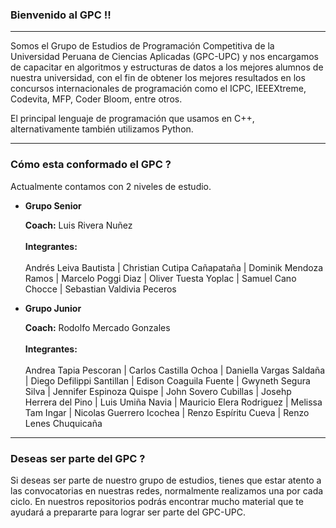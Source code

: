 ### Bienvenido al GPC !!

---
Somos el Grupo de Estudios de Programación Competitiva de la Universidad Peruana de Ciencias Aplicadas (GPC-UPC) y nos encargamos de capacitar en algoritmos y estructuras de datos a los
mejores alumnos de nuestra universidad, con el fin de obtener los mejores resultados en los concursos internacionales de programación como el ICPC, IEEEXtreme, Codevita, MFP, Coder Bloom, entre otros.

El principal lenguaje de programación que usamos en C++, alternativamente también utilizamos Python.

---

### Cómo esta conformado el GPC ?

Actualmente contamos con 2 niveles de estudio.

* **Grupo Senior**

  **Coach:** Luis Rivera Nuñez <br> <br>
  **Integrantes:** <br> <br>
  Andrés Leiva Bautista | Christian Cutipa Cañapataña | Dominik Mendoza Ramos | Marcelo Poggi Diaz | Oliver Tuesta Yoplac | Samuel Cano Chocce | Sebastian Valdivia Peceros

* **Grupo Junior**

  **Coach:** Rodolfo Mercado Gonzales <br> <br>
  **Integrantes:** <br> <br>
Andrea Tapia Pescoran | Carlos Castilla Ochoa | Daniella Vargas Saldaña | Diego Defilippi Santillan | Edison Coaguila Fuente | Gwyneth Segura Silva | Jennifer Espinoza Quispe | John Sovero Cubillas | Josehp Herrera del Pino | Luis Umiña Navia | Mauricio Elera Rodriguez | Melissa Tam Ingar | Nicolas Guerrero Icochea | Renzo Espíritu Cueva | Renzo Lenes Chuquicaña

---

### Deseas ser parte del GPC ?

Si deseas ser parte de nuestro grupo de estudios, tienes que estar atento a las convocatorias en nuestras redes, normalmente realizamos una por cada ciclo. En nuestros repositorios
podrás encontrar mucho material que te ayudará a prepararte para lograr ser parte del GPC-UPC.
 

